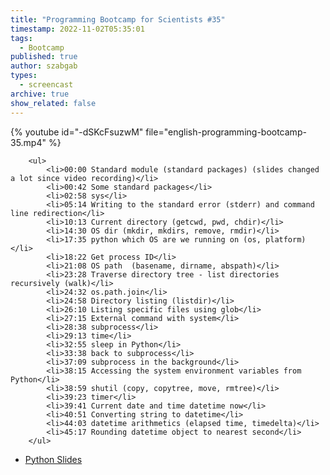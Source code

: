 ```yaml
---
title: "Programming Bootcamp for Scientists #35"
timestamp: 2022-11-02T05:35:01
tags:
  - Bootcamp
published: true
author: szabgab
types:
  - screencast
archive: true
show_related: false
---
```



{% youtube id="-dSKcFsuzwM" file="english-programming-bootcamp-35.mp4" %}

        <ul>
            <li>00:00 Standard module (standard packages) (slides changed a lot since video recording)</li>
            <li>00:42 Some standard packages</li>
            <li>02:58 sys</li>
            <li>05:14 Writing to the standard error (stderr) and command line redirection</li>
            <li>10:13 Current directory (getcwd, pwd, chdir)</li>
            <li>14:30 OS dir (mkdir, mkdirs, remove, rmdir)</li>
            <li>17:35 python which OS are we running on (os, platform)</li>
            <li>18:22 Get process ID</li>
            <li>21:08 OS path  (basename, dirname, abspath)</li>
            <li>23:28 Traverse directory tree - list directories recursively (walk)</li>
            <li>24:32 os.path.join</li>
            <li>24:58 Directory listing (listdir)</li>
            <li>26:10 Listing specific files using glob</li>
            <li>27:15 External command with system</li>
            <li>28:38 subprocess</li>
            <li>29:13 time</li>
            <li>32:55 sleep in Python</li>
            <li>33:38 back to subprocess</li>
            <li>37:09 subprocess in the background</li>
            <li>38:15 Accessing the system environment variables from Python</li>
            <li>38:59 shutil (copy, copytree, move, rmtree)</li>
            <li>39:23 timer</li>
            <li>39:41 Current date and time datetime now</li>
            <li>40:51 Converting string to datetime</li>
            <li>44:03 datetime arithmetics (elapsed time, timedelta)</li>
            <li>45:17 Rounding datetime object to nearest second</li>
        </ul>

* [Python Slides](/slides/python)

